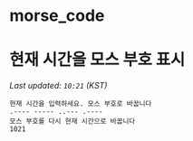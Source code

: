 # morse_code
# 현재 시간을 모스 부호 표시
<!-- MORSE_TIME_START -->
_Last updated: `10:21` (KST)_

```
현재 시간을 입력하세요. 모스 부호로 바꿉니다
.---- ----- ..--- .----
모스 부호를 다시 현재 시간으로 바꿉니다
1021
```
<!-- MORSE_TIME_END -->
